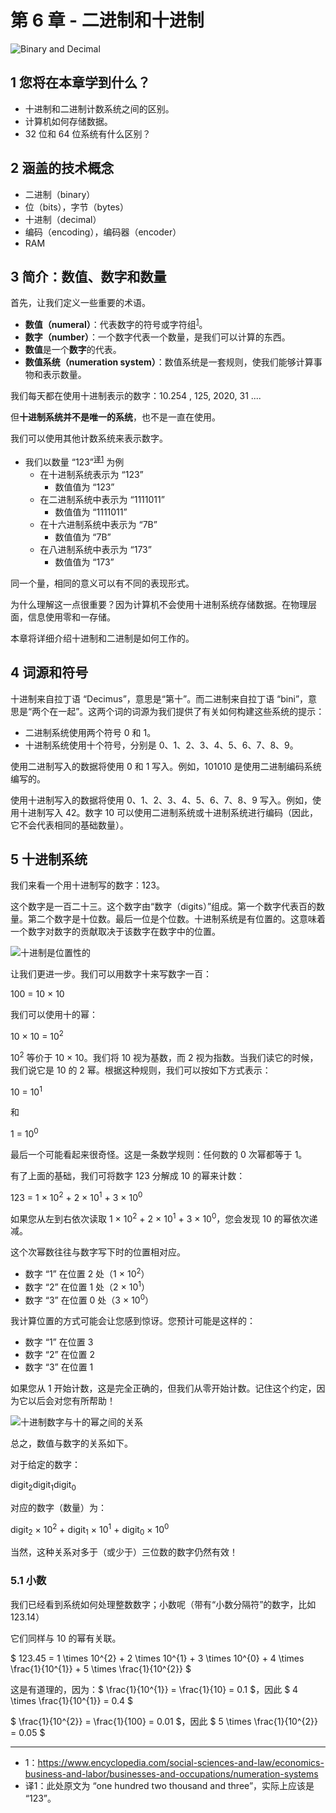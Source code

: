 # 第 6 章 - 二进制和十进制

![Binary and Decimal](./images/binary.f503ba7d.jpg)

## 1 您将在本章学到什么？

* 十进制和二进制计数系统之间的区别。
* 计算机如何存储数据。
* 32 位和 64 位系统有什么区别？

## 2 涵盖的技术概念

* 二进制（binary）
* 位（bits），字节（bytes）
* 十进制（decimal）
* 编码（encoding），编码器（encoder）
* RAM

## 3 简介：数值、数字和数量

首先，让我们定义一些重要的术语。

* **数值（numeral）**：代表数字的符号或字符组<sup>[1](#numeral)</sup>。
* **数字（number）**：一个数字代表一个数量，是我们可以计算的东西。
* **数值**是一个**数字**的代表。
* **数值系统（numeration system）**：数值系统是一套规则，使我们能够计算事物和表示数量。

我们每天都在使用十进制表示的数字：10.254 , 125, 2020, 31 ....

但**十进制系统并不是唯一的系统**，也不是一直在使用。

我们可以使用其他计数系统来表示数字。

* 我们以数量 “123”<sup>[译1](#译1)</sup> 为例
  - 在十进制系统表示为 “123”
    - 数值值为 “123”
  - 在二进制系统中表示为 “1111011”
    - 数值值为 “1111011”
  - 在十六进制系统中表示为 “7B”
    - 数值值为 “7B”
  - 在八进制系统中表示为 “173”
    - 数值值为 “173”

同一个量，相同的意义可以有不同的表现形式。

为什么理解这一点很重要？因为计算机不会使用十进制系统存储数据。在物理层面，信息使用零和一存储。

本章将详细介绍十进制和二进制是如何工作的。

## 4 词源和符号

十进制来自拉丁语 “Decimus”，意思是“第十”。而二进制来自拉丁语 “bini”，意思是“两个在一起”。这两个词的词源为我们提供了有关如何构建这些系统的提示：

* 二进制系统使用两个符号 0 和 1。
* 十进制系统使用十个符号，分别是 0、1、2、3、4、5、6、7、8、9。

使用二进制写入的数据将使用 0 和 1 写入。例如，101010 是使用二进制编码系统编写的。

使用十进制写入的数据将使用 0、1、2、3、4、5、6、7、8、9 写入。例如，使用十进制写入 42。数字 10 可以使用二进制系统或十进制系统进行编码（因此，它不会代表相同的基础数量）。

## 5 十进制系统

我们来看一个用十进制写的数字：123。

这个数字是一百二十三。这个数字由“数字（digits）”组成。第一个数字代表百的数量。第二个数字是十位数。最后一位是个位数。十进制系统是有位置的。这意味着一个数字对数字的贡献取决于该数字在数字中的位置。

![十进制是位置性的](./images/decimal_123.b31c96d0.png)

让我们更进一步。我们可以用数字十来写数字一百：

<p style="center">100 = 10 × 10</p>

我们可以使用十的幂：

<p style="center">10 × 10 = 10<sup>2</sup></p>

10<sup>2</sup> 等价于 10 × 10。我们将 10 视为基数，而 2 视为指数。当我们读它的时候，我们说它是 10 的 2 幂。根据这种规则，我们可以按如下方式表示：

<p style="center">10 = 10<sup>1</sup></p>

和

<p style="center">1 = 10<sup>0</sup></p>

最后一个可能看起来很奇怪。这是一条数学规则：任何数的 0 次幂都等于 1。

有了上面的基础，我们可将数字 123 分解成 10 的幂来计数：

<p style="center">123 = 1 × 10<sup>2</sup> + 2 × 10<sup>1</sup> + 3 × 10<sup>0</sup></p>

如果您从左到右依次读取 1 × 10<sup>2</sup> + 2 × 10<sup>1</sup> + 3 × 10<sup>0</sup>，您会发现 10 的幂依次递减。

这个次幂数往往与数字写下时的位置相对应。

* 数字 “1” 在位置 2 处（1 × 10<sup>2</sup>）
* 数字 “2” 在位置 1 处（2 × 10<sup>1</sup>）
* 数字 “3” 在位置 0 处（3 × 10<sup>0</sup>）

我计算位置的方式可能会让您感到惊讶。您预计可能是这样的：

* 数字 “1” 在位置 3
* 数字 “2” 在位置 2
* 数字 “3” 在位置 1

如果您从 1 开始计数，这是完全正确的，但我们从零开始计数。记住这个约定，因为它以后会对您有所帮助！

![十进制数字与十的幂之间的关系](./images/base10_positioning.766ed476.png)

总之，数值与数字的关系如下。

对于给定的数字：

<p style="center">digit<sub>2</sub>digit<sub>1</sub>digit<sub>0</sub></p>

对应的数字（数量）为：

<p style="center">digit<sub>2</sub> × 10<sup>2</sup> + digit<sub>1</sub> × 10<sup>1</sup> + digit<sub>0</sub> × 10<sup>0</sup></p>

当然，这种关系对多于（或少于）三位数的数字仍然有效！

### 5.1 小数

我们已经看到系统如何处理整数数字；小数呢（带有“小数分隔符”的数字，比如 123.14）

它们同样与 10 的幂有关联。

$ 123.45 = 1 \times 10^{2} + 2 \times 10^{1} + 3 \times 10^{0} + 4 \times \frac{1}{10^{1}} + 5 \times \frac{1}{10^{2}} $

这是有道理的，因为：$ \frac{1}{10^{1}} = \frac{1}{10} = 0.1 $，因此 $ 4 \times \frac{1}{10^{1}} = 0.4 $

$ \frac{1}{10^{2}} = \frac{1}{100} = 0.01 $，因此 $ 5 \times \frac{1}{10^{2}} = 0.05 $
<hr>

* <a name="numeral">1</a>：https://www.encyclopedia.com/social-sciences-and-law/economics-business-and-labor/businesses-and-occupations/numeration-systems
* <a name="译1">译1</a>：此处原文为 “one hundred two thousand and three”，实际上应该是 “123”。

<script src="https://cdn.mathjax.org/mathjax/latest/MathJax.js?config=TeX-AMS-MML_HTMLorMML" type="text/javascript"></script>
